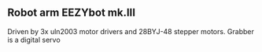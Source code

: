 ## Robot arm EEZYbot mk.III

Driven by 3x uln2003 motor drivers and 28BYJ-48 stepper motors.
Grabber is a digital servo
